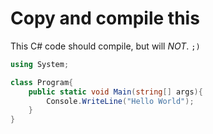 # Copy and compile this
This C# code should compile, but will *NOT*. `;)`
```csharp
using System;

class Program{
    public static void Main(string[] args){
        Console.WriteLine("Hello World");
    }
}
```
